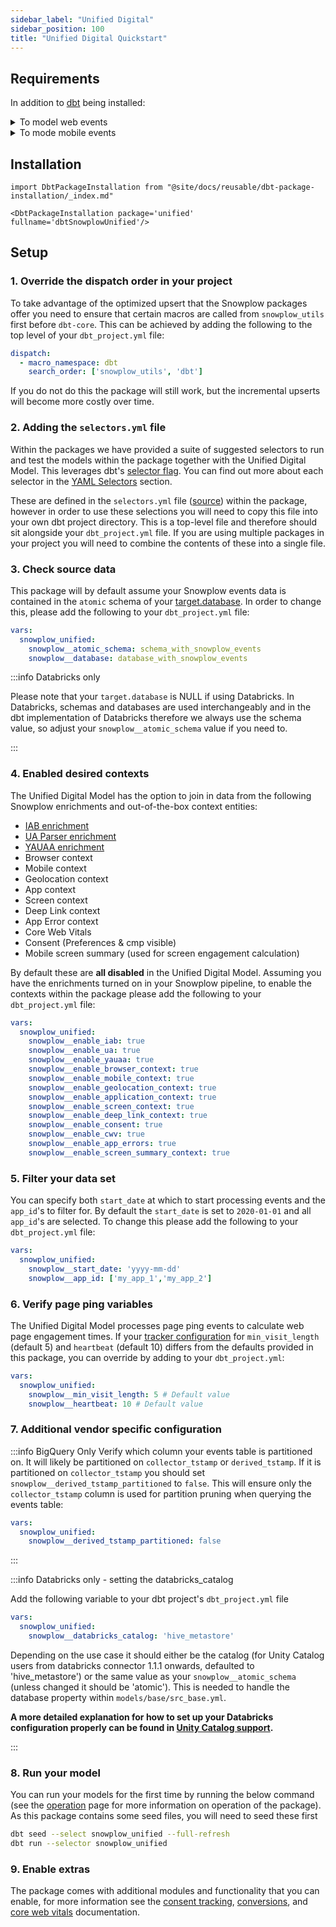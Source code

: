 ```yaml
---
sidebar_label: "Unified Digital"
sidebar_position: 100
title: "Unified Digital Quickstart"
---
```



## Requirements

In addition to [dbt](https://github.com/dbt-labs/dbt) being installed:

<details>
<summary>To model web events</summary>
- web events dataset being available in your database
- [Snowplow Javascript tracker](/docs/collecting-data/collecting-from-own-applications/javascript-trackers/index.md) version 2 or later implemented.
- Web Page context [enabled](/docs/collecting-data/collecting-from-own-applications/javascript-trackers/web-tracker/tracker-setup/initialization-options/index.md#webpage-context) (enabled by default in [v3+](/docs/collecting-data/collecting-from-own-applications/javascript-trackers/web-tracker/tracker-setup/initialization-options/index.md#webpage-context)).
- [Page view events](/docs/collecting-data/collecting-from-own-applications/javascript-trackers/web-tracker/tracking-events/index.md#page-views) implemented.
</details>

<details>
<summary>To mode mobile events</summary>
- mobile events dataset being available in your database
- Snowplow [Android](/docs/collecting-data/collecting-from-own-applications/mobile-trackers/previous-versions/android-tracker/index.md), [iOS](/docs/collecting-data/collecting-from-own-applications/mobile-trackers/previous-versions/objective-c-tracker/index.md) mobile tracker version 1.1.0 (or later) or [React Native tracker](https://docs.snowplow.io/docs/collecting-data/collecting-from-own-applications/react-native-tracker/) implemented
- Mobile session context enabled ([ios](/docs/collecting-data/collecting-from-own-applications/mobile-trackers/previous-versions/objective-c-tracker/ios-tracker-1-7-0/index.md#session-context) or  [android](/docs/collecting-data/collecting-from-own-applications/mobile-trackers/previous-versions/android-tracker/android-1-7-0/index.md#session-tracking)).
- Screen view events enabled ([ios](/docs/collecting-data/collecting-from-own-applications/mobile-trackers/previous-versions/objective-c-tracker/ios-tracker-1-7-0/index.md#tracking-features) or [android](/docs/collecting-data/collecting-from-own-applications/mobile-trackers/previous-versions/android-tracker/android-1-7-0/index.md#tracking-features)).
</details>

## Installation

```mdx-code-block
import DbtPackageInstallation from "@site/docs/reusable/dbt-package-installation/_index.md"

<DbtPackageInstallation package='unified' fullname='dbtSnowplowUnified'/>
```

## Setup

### 1. Override the dispatch order in your project
To take advantage of the optimized upsert that the Snowplow packages offer you need to ensure that certain macros are called from `snowplow_utils` first before `dbt-core`. This can be achieved by adding the following to the top level of your `dbt_project.yml` file:

```yml title="dbt_project.yml"
dispatch:
  - macro_namespace: dbt
    search_order: ['snowplow_utils', 'dbt']
```

If you do not do this the package will still work, but the incremental upserts will become more costly over time.

### 2. Adding the `selectors.yml` file

Within the packages we have provided a suite of suggested selectors to run and test the models within the package together with the Unified Digital Model. This leverages dbt's [selector flag](https://docs.getdbt.com/reference/node-selection/syntax). You can find out more about each selector in the [YAML Selectors](/docs/modeling-your-data/modeling-your-data-with-dbt/dbt-operation/index.md#yaml-selectors) section.

These are defined in the `selectors.yml` file ([source](https://github.com/snowplow/dbt-snowplow-web/blob/main/selectors.yml)) within the package, however in order to use these selections you will need to copy this file into your own dbt project directory. This is a top-level file and therefore should sit alongside your `dbt_project.yml` file. If you are using multiple packages in your project you will need to combine the contents of these into a single file.

### 3. Check source data

This package will by default assume your Snowplow events data is contained in the `atomic` schema of your [target.database](https://docs.getdbt.com/docs/running-a-dbt-project/using-the-command-line-interface/configure-your-profile). In order to change this, please add the following to your `dbt_project.yml` file:

```yml title="dbt_project.yml"
vars:
  snowplow_unified:
    snowplow__atomic_schema: schema_with_snowplow_events
    snowplow__database: database_with_snowplow_events
```
:::info Databricks only

Please note that your `target.database` is NULL if using Databricks. In Databricks, schemas and databases are used interchangeably and in the dbt implementation of Databricks therefore we always use the schema value, so adjust your `snowplow__atomic_schema` value if you need to.

:::

### 4. Enabled desired contexts

The Unified Digital Model has the option to join in data from the following Snowplow enrichments and out-of-the-box context entities:

- [IAB enrichment](/docs/enriching-your-data/available-enrichments/iab-enrichment/index.md)
- [UA Parser enrichment](/docs/enriching-your-data/available-enrichments/ua-parser-enrichment/index.md)
- [YAUAA enrichment](/docs/enriching-your-data/available-enrichments/yauaa-enrichment/index.md)
- Browser context
- Mobile context
- Geolocation context
- App context
- Screen context
- Deep Link context
- App Error context
- Core Web Vitals
- Consent (Preferences & cmp visible)
- Mobile screen summary (used for screen engagement calculation)

By default these are **all disabled** in the Unified Digital Model. Assuming you have the enrichments turned on in your Snowplow pipeline, to enable the contexts within the package please add the following to your `dbt_project.yml` file:

```yml title="dbt_project.yml"
vars:
  snowplow_unified:
    snowplow__enable_iab: true
    snowplow__enable_ua: true
    snowplow__enable_yauaa: true
    snowplow__enable_browser_context: true
    snowplow__enable_mobile_context: true
    snowplow__enable_geolocation_context: true
    snowplow__enable_application_context: true
    snowplow__enable_screen_context: true
    snowplow__enable_deep_link_context: true
    snowplow__enable_consent: true
    snowplow__enable_cwv: true
    snowplow__enable_app_errors: true
    snowplow__enable_screen_summary_context: true
```

### 5. Filter your data set

You can specify both `start_date` at which to start processing events and the `app_id`'s to filter for. By default the `start_date` is set to `2020-01-01` and all `app_id`'s are selected. To change this please add the following to your `dbt_project.yml` file:

```yml title="dbt_project.yml"
vars:
  snowplow_unified:
    snowplow__start_date: 'yyyy-mm-dd'
    snowplow__app_id: ['my_app_1','my_app_2']
```


### 6. Verify page ping variables

The Unified Digital Model processes page ping events to calculate web page engagement times. If your [tracker configuration](/docs/collecting-data/collecting-from-own-applications/javascript-trackers/web-tracker/tracking-events/index.md#activity-tracking-page-pings) for `min_visit_length` (default 5) and `heartbeat` (default 10) differs from the defaults provided in this package, you can override by adding to your `dbt_project.yml`:

```yml title="dbt_project.yml"
vars:
  snowplow_unified:
    snowplow__min_visit_length: 5 # Default value
    snowplow__heartbeat: 10 # Default value
```

### 7. Additional vendor specific configuration

:::info BigQuery Only
Verify which column your events table is partitioned on. It will likely be partitioned on `collector_tstamp` or `derived_tstamp`. If it is partitioned on `collector_tstamp` you should set `snowplow__derived_tstamp_partitioned` to `false`. This will ensure only the `collector_tstamp` column is used for partition pruning when querying the events table:

```yml title="dbt_project.yml"
vars:
  snowplow_unified:
    snowplow__derived_tstamp_partitioned: false
```
:::

:::info Databricks only - setting the databricks_catalog

Add the following variable to your dbt project's `dbt_project.yml` file

```yml title="dbt_project.yml"
vars:
  snowplow_unified:
    snowplow__databricks_catalog: 'hive_metastore'
```
Depending on the use case it should either be the catalog (for Unity Catalog users from databricks connector 1.1.1 onwards, defaulted to 'hive_metastore') or the same value as your `snowplow__atomic_schema` (unless changed it should be 'atomic'). This is needed to handle the database property within `models/base/src_base.yml`.

**A more detailed explanation for how to set up your Databricks configuration properly can be found in [Unity Catalog support](/docs/modeling-your-data/modeling-your-data-with-dbt/dbt-configuration/index.md#unity-catalog-support).**

:::

### 8. Run your model

You can run your models for the first time by running the below command (see the [operation](/docs/modeling-your-data/modeling-your-data-with-dbt/dbt-operation/index.md) page for more information on operation of the package). As this package contains some seed files, you will need to seed these first

```bash
dbt seed --select snowplow_unified --full-refresh
dbt run --selector snowplow_unified
```

### 9. Enable extras
The package comes with additional modules and functionality that you can enable, for more information see the [consent tracking](/docs/modeling-your-data/modeling-your-data-with-dbt/dbt-models/dbt-unified-data-model/consent-module/index.md), [conversions](/docs/modeling-your-data/modeling-your-data-with-dbt/dbt-models/dbt-unified-data-model/conversions/index.md), and [core web vitals](/docs/modeling-your-data/modeling-your-data-with-dbt/dbt-models/dbt-unified-data-model/core-web-vitals-module/index.md) documentation.
